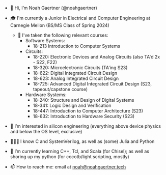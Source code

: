 - 👋 Hi, I’m Noah Gaertner (@noahgaertner)
- 🎓 I'm currently a Junior in Electrical and Computer Engineering at Carnegie Mellon (BS/MS Class of Spring 2024)
   - 🧠 I've taken the following relevant courses:
      - Software Systems: 
         - 18-213 Introduction to Computer Systems
      - Circuits:
         - 18-220: Electronic Devices and Analog Circuits (also TA'd 2x - S22, F22)
         - 18-320: Microelectronic Circuits (TA'ing S23)
         - 18-622: Digital Integrated Circuit Design
         - 18-623: Analog Integrated Circuit Design 
         - 18-725: Advanced Digital Integrated Circuit Design (S23, tapeout/capstone course)
      - Hardware Systems:
         - 18-240: Structure and Design of Digital Systems
         - 18-341: Logic Design and Verification
         - 18-447: Introduction to Computer Architecture (S23)
         - 18-632: Introduction to Hardware Security (S23)

- 👀 I’m interested in silicon engineering (everything above device physics and below the OS level, exclusive)
- 👨🏻‍💻 I know C and SystemVerilog, as well as (some) Julia and Python
- 🌱 I’m currently learning C++, Tcl, and Scala (for Chisel); as well as shoring up my python (for cocotb/light scripting, mostly)
- 📫 How to reach me: email at noah@noahgaertner.tech

<!---
noahgaertner/noahgaertner is a ✨ special ✨ repository because its `README.md` (this file) appears on your GitHub profile.
You can click the Preview link to take a look at your changes.
--->
